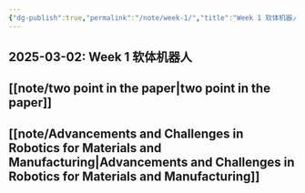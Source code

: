 ```yaml
---
{"dg-publish":true,"permalink":"/note/week-1/","title":"Week 1 软体机器人"}
---
```


2025-03-02: Week 1 软体机器人
---
## [[note/two point in the paper\|two point in the paper]]
## [[note/Advancements and Challenges in Robotics for Materials and Manufacturing\|Advancements and Challenges in Robotics for Materials and Manufacturing]]
